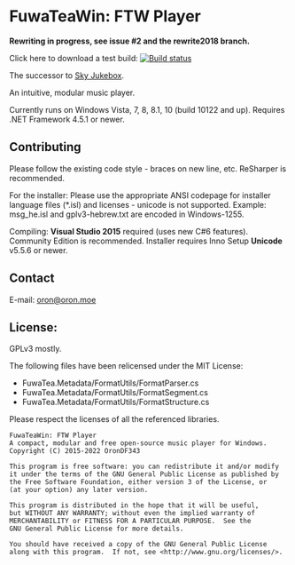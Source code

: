 FuwaTeaWin: FTW Player
======================

**Rewriting in progress, see issue #2 and the rewrite2018 branch.**

Click here to download a test build: [![Build status](https://ci.appveyor.com/api/projects/status/11ro9m9publ63xuy/branch/master?svg=true)](https://ci.appveyor.com/project/OronDF343/fuwateawin/branch/master)

The successor to [Sky Jukebox](https://github.com/OronDF343/Sky-Jukebox).

An intuitive, modular music player.

Currently runs on Windows Vista, 7, 8, 8.1, 10 (build 10122 and up). Requires .NET Framework 4.5.1 or newer.

Contributing
------------
Please follow the existing code style - braces on new line, etc. ReSharper is recommended.

For the installer: Please use the appropriate ANSI codepage for installer language files (*.isl) and licenses - unicode is not supported.
Example: msg_he.isl and gplv3-hebrew.txt are encoded in Windows-1255.

Compiling: **Visual Studio 2015** required (uses new C#6 features). Community Edition is recommended. Installer requires Inno Setup **Unicode** v5.5.6 or newer.

Contact
-------

E-mail: oron@oron.moe

License:
--------

GPLv3 mostly.

The following files have been relicensed under the MIT License:
- FuwaTea.Metadata/FormatUtils/FormatParser.cs
- FuwaTea.Metadata/FormatUtils/FormatSegment.cs
- FuwaTea.Metadata/FormatUtils/FormatStructure.cs

Please respect the licenses of all the referenced libraries.

    FuwaTeaWin: FTW Player
    A compact, modular and free open-source music player for Windows.
    Copyright (C) 2015-2022 OronDF343

    This program is free software: you can redistribute it and/or modify
    it under the terms of the GNU General Public License as published by
    the Free Software Foundation, either version 3 of the License, or
    (at your option) any later version.

    This program is distributed in the hope that it will be useful,
    but WITHOUT ANY WARRANTY; without even the implied warranty of
    MERCHANTABILITY or FITNESS FOR A PARTICULAR PURPOSE.  See the
    GNU General Public License for more details.

    You should have received a copy of the GNU General Public License
    along with this program.  If not, see <http://www.gnu.org/licenses/>.
